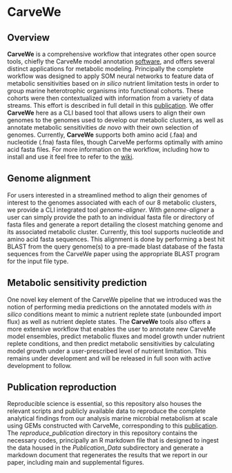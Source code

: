 # CarveWe
## Overview
**CarveWe** is a comprehensive workflow that integrates other open source tools, chiefly the CarveMe model annotation [software](https://github.com/cdanielmachado/carveme), and offers several distinct applications for metabolic modeling. Principally the complete workflow was designed to apply SOM neural networks to feature data of metabolic sensitivities based on *in silico* nutrient limitation tests in order to group marine heterotrophic organisms into functional cohorts. These cohorts were then contextualized with information from a variety of data streams. This effort is described in full detail in this [publication](https://www.biorxiv.org/content/10.1101/2024.05.29.596556v1.abstract). We offer **CarveWe** here as a CLI based tool that allows users to align their own genomes to the genomes used to develop our metabolic clusters, as well as annotate metabolic sensitivities *de novo* with their own selection of genomes. Currently, **CarveWe** supports both amino acid (.faa) and nucleotide (.fna) fasta files, though CarveMe performs optimally with amino acid fasta files. For more information on the workflow, including how to install and use it feel free to refer to the [wiki](https://github.com/ryanreyn/CarveWe/wiki).

## Genome alignment
For users interested in a streamlined method to align their genomes of interest to the genomes associated with each of our 8 metabolic clusters, we provide a CLI integrated tool *genome-aligner*. With *genome-aligner* a user can simply provide the path to an individual fasta file or directory of fasta files and generate a report detailing the closest matching genome and its associated metabolic cluster. Currently, this tool supports nucleotide and amino acid fasta sequences. This alignment is done by performing a best hit BLAST from the query genome(s) to a pre-made blast database of the fasta sequences from the CarveWe paper using the appropriate BLAST program for the input file type.

## Metabolic sensitivity prediction
One novel key element of the CarveWe pipeline that we introduced was the notion of performing media predictions on the annotated models with *in silico* conditions meant to mimic a nutrient replete state (unbounded import flux) as well as nutrient deplete states. The **CarveWe** tools also offers a more extensive workflow that enables the user to annotate new CarveMe model ensembles, predict metabolic fluxes and model growth under nutrient replete conditions, and then predict metabolic sensitivities by calculating model growth under a user-prescribed level of nutrient limitation. This remains under development and will be released in full soon with active development to follow.

## Publication reproduction
Reproducible science is essential, so this repository also houses the relevant scripts and publicly available data to reproduce the complete analytical findings from our analysis marine microbial metabolism at scale using GEMs constructed with CarveMe, corresponding to this [publication](https://www.biorxiv.org/content/10.1101/2024.05.29.596556v1.abstract). The *reproduce_publication* directory in this repository contains the necessary codes, principally an R markdown file that is designed to ingest the data housed in the 
*Publication_Data* subdirectory and generate a markdown document that regenerates the results that we report in our paper, including main and supplemental figures.